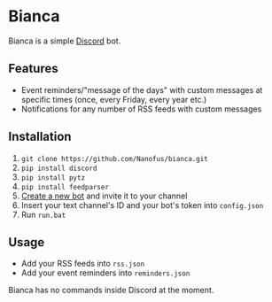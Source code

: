 # Bianca
Bianca is a simple [Discord](https://discordapp.com/) bot.

## Features
- Event reminders/"message of the days" with custom messages at specific times (once, every Friday, every year etc.)
- Notifications for any number of RSS feeds with custom messages

## Installation
1. `git clone https://github.com/Nanofus/bianca.git`
2. `pip install discord`
3. `pip install pytz`
4. `pip install feedparser`
5. [Create a new bot](https://discordapp.com/developers/applications/me) and invite it to your channel
6. Insert your text channel's ID and your bot's token into `config.json`
7. Run `run.bat`

## Usage

- Add your RSS feeds into `rss.json`
- Add your event reminders into `reminders.json`

Bianca has no commands inside Discord at the moment.
